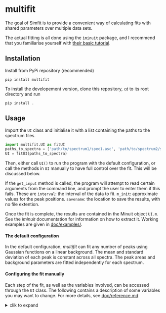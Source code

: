 # multifit

The goal of Simfit is to provide a convenient way of calculating fits with shared parameters over multiple data sets. 

The actual fitting is all done using the `iminuit` package, and I recommend that you familiarise yourself with [their basic tutorial](https://iminuit.readthedocs.io/en/stable/tutorial/basic_tutorial.html).

## Installation

Install from PyPi repository (recommended)

```
pip install multifit
```

To install the developement version, clone this repository, `cd` to its root directory and run

```
pip install .
```

## Usage

Import the `UI` class and initialise it with a list containing the paths to the spectrum files.

```python
import multifit.UI as fitUI
paths_to_spectra = ['path/to/spectrum1/spec1.asc', 'path/to/spectrum2/spec2.asc']
UI = fitUI(paths_to_spectra)
```

Then, either call `UI()` to run the program with the default configuration, or call the methods in `UI` manually to have full control over the fit. This will be discussed below.

If the `get_input` method is called, the program will attempt to read certain arguments from the command line, and prompt the user to enter them if this fails. These are
`interval`: the interval of the data to fit. 
`m_init`: approximate values for the peak positions. 
`savename`: the location to save the results, with no file extention. 

Once the fit is complete, the results are contained in the Minuit object `UI.m`. See the _iminuit_ documentation for information on how to extract it.
Working examples are given in [doc/examples/](./doc/examples/).

#### The default configuration

In the default configuration, *multifit* can fit any number of peaks using Gaussian functions on a linear background. The mean and standard deviation of each peak is constant across all spectra. The peak areas and background parameters are fitted independently for each spectrum.

#### Configuring the fit manually

Each step of the fit, as well as the variables involved, can be accessed through the `UI` class. The following contains a description of some variables you may want to change. For more details, see [doc/reference.md](https://github.com/johashei/multifit/doc/reference.md)

<details>
<summary>clik to expand</summary>
<p>

- `self.function_string` : 
  This is a string which, when executed, defines the function to be fitted to the data. The function should take `x` as the first argument, followed by single parameters to fit. The program does not support array parameters, because the selection of common parameters is name based.
  The default string is created in `make_Gaussian(self)`. This method may be usefull as a template when creating your own fit functions.  

-  `self.Chi2`:
  This is the  χ<sup>2</sup> cost function which is minimised by `Migrad`. It is defined in `make_chi2(self, fit_function: callable`) as
  
  ```python
  self.Chi2 = self.Fit.Chi2(self.interval, fit_function, [*self.listall('A'),'slope','offset'])
  ```
  You will only want to change the last parameter, which is a list of the parameters to be fitted independently for each spectrum. By default these are the areas of all peaks and the background parameters.
  
- `self.initial_values`:
  This is a `dict` containing the initial values for all parameters of the fit. For those parameters which are fitted independantly, that is one value for each spectrum.
  The default is defined in `set_initial_values(self)`. It is recommended to copy and modify this function to generate custom initial values. 

- `self.m` attributes:
  `self.m.limits`: the limits of the fitted parameters, by default the peak areas are positive.
  `self.m.fixed`: can be used to fix the value of fitted parameters. `False` by default.
  `self.m.values`: the current values of the fitted parameters.
  See the *iminuit* documentation for more information.

</p>
</details>

 

